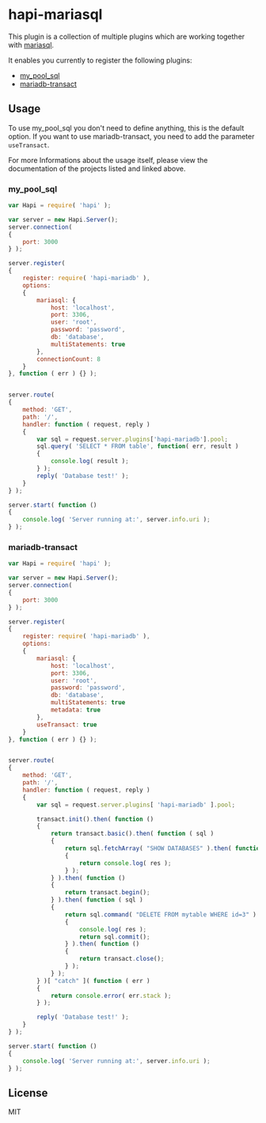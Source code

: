 hapi-mariasql
=================

This plugin is a collection of multiple plugins which are working together with [mariasql](https://www.npmjs.com/package/mariasql).

It enables you currently to register the following plugins:
 * [my_pool_sql](https://www.npmjs.com/package/my_pool_sql)
 * [mariadb-transact](https://www.npmjs.com/package/mariadb-transact)



Usage
-----

To use my_pool_sql you don't need to define anything, this is the default option. If you want to use mariadb-transact, you need to add the parameter `useTransact`.

For more Informations about the usage itself, please view the documentation of the projects listed and linked above.

### my_pool_sql

```js
var Hapi = require( 'hapi' );

var server = new Hapi.Server();
server.connection(
{
    port: 3000
} );

server.register(
{
    register: require( 'hapi-mariadb' ),
    options:
    {
        mariasql: {
            host: 'localhost',
            port: 3306,
            user: 'root',
            password: 'password',
            db: 'database',
            multiStatements: true
        },
        connectionCount: 8
    }
}, function ( err ) {} );


server.route(
{
    method: 'GET',
    path: '/',
    handler: function ( request, reply )
    {
        var sql = request.server.plugins['hapi-mariadb'].pool;
        sql.query( 'SELECT * FROM table', function( err, result )
        {
            console.log( result );
        } );
        reply( 'Database test!' );
    }
} );

server.start( function ()
{
    console.log( 'Server running at:', server.info.uri );
} );
```

### mariadb-transact 

```js
var Hapi = require( 'hapi' );

var server = new Hapi.Server();
server.connection(
{
    port: 3000
} );

server.register(
{
    register: require( 'hapi-mariadb' ),
    options:
    {
        mariasql: {
            host: 'localhost',
            port: 3306,
            user: 'root',
            password: 'password',
            db: 'database',
            multiStatements: true
            metadata: true
        },
        useTransact: true
    }
}, function ( err ) {} );


server.route(
{
    method: 'GET',
    path: '/',
    handler: function ( request, reply )
    {
        var sql = request.server.plugins[ 'hapi-mariadb' ].pool;

        transact.init().then( function ()
        {
            return transact.basic().then( function ( sql )
            {
                return sql.fetchArray( "SHOW DATABASES" ).then( function ( res )
                {
                    return console.log( res );
                } );
            } ).then( function ()
            {
                return transact.begin();
            } ).then( function ( sql )
            {
                return sql.command( "DELETE FROM mytable WHERE id=3" ).then( function ( res )
                {
                    console.log( res );
                    return sql.commit();
                } ).then( function ()
                {
                    return transact.close();
                } );
            } );
        } )[ "catch" ]( function ( err )
        {
            return console.error( err.stack );
        } );

        reply( 'Database test!' );
    }
} );

server.start( function ()
{
    console.log( 'Server running at:', server.info.uri );
} );
```

License
-------
MIT